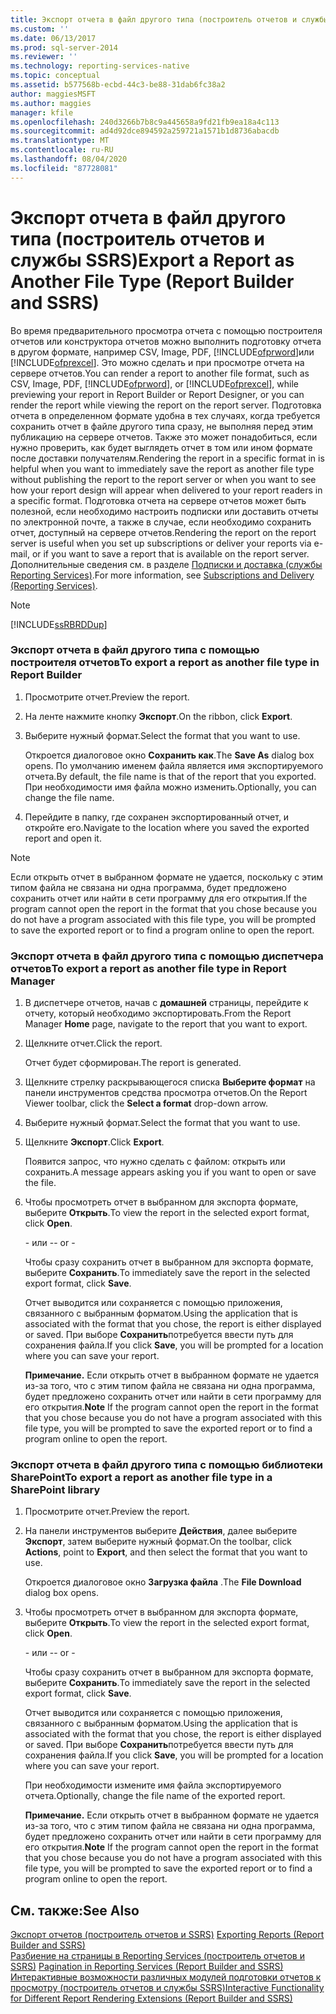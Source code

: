 ```yaml
---
title: Экспорт отчета в файл другого типа (построитель отчетов и службы SSRS) | Документация Майкрософт
ms.custom: ''
ms.date: 06/13/2017
ms.prod: sql-server-2014
ms.reviewer: ''
ms.technology: reporting-services-native
ms.topic: conceptual
ms.assetid: b577568b-ecbd-44c3-be88-31dab6fc38a2
author: maggiesMSFT
ms.author: maggies
manager: kfile
ms.openlocfilehash: 240d3266b7b8c9a445658a9fd21fb9ea18a4c113
ms.sourcegitcommit: ad4d92dce894592a259721a1571b1d8736abacdb
ms.translationtype: MT
ms.contentlocale: ru-RU
ms.lasthandoff: 08/04/2020
ms.locfileid: "87728081"
---
```

# <a name="export-a-report-as-another-file-type-report-builder-and-ssrs"></a><span data-ttu-id="47ae3-102">Экспорт отчета в файл другого типа (построитель отчетов и службы SSRS)</span><span class="sxs-lookup"><span data-stu-id="47ae3-102">Export a Report as Another File Type (Report Builder and SSRS)</span></span>
  <span data-ttu-id="47ae3-103">Во время предварительного просмотра отчета с помощью построителя отчетов или конструктора отчетов можно выполнить подготовку отчета в другом формате, например CSV, Image, PDF, [!INCLUDE[ofprword](../includes/ofprword-md.md)]или [!INCLUDE[ofprexcel](../includes/ofprexcel-md.md)]. Это можно сделать и при просмотре отчета на сервере отчетов.</span><span class="sxs-lookup"><span data-stu-id="47ae3-103">You can render a report to another file format, such as CSV, Image, PDF, [!INCLUDE[ofprword](../includes/ofprword-md.md)], or [!INCLUDE[ofprexcel](../includes/ofprexcel-md.md)], while previewing your report in Report Builder or Report Designer, or you can render the report while viewing the report on the report server.</span></span> <span data-ttu-id="47ae3-104">Подготовка отчета в определенном формате удобна в тех случаях, когда требуется сохранить отчет в файле другого типа сразу, не выполняя перед этим публикацию на сервере отчетов. Также это может понадобиться, если нужно проверить, как будет выглядеть отчет в том или ином формате после доставки получателям.</span><span class="sxs-lookup"><span data-stu-id="47ae3-104">Rendering the report in a specific format in is helpful when you want to immediately save the report as another file type without publishing the report to the report server or when you want to see how your report design will appear when delivered to your report readers in a specific format.</span></span> <span data-ttu-id="47ae3-105">Подготовка отчета на сервере отчетов может быть полезной, если необходимо настроить подписки или доставить отчеты по электронной почте, а также в случае, если необходимо сохранить отчет, доступный на сервере отчетов.</span><span class="sxs-lookup"><span data-stu-id="47ae3-105">Rendering the report on the report server is useful when you set up subscriptions or deliver your reports via e-mail, or if you want to save a report that is available on the report server.</span></span> <span data-ttu-id="47ae3-106">Дополнительные сведения см. в разделе [Подписки и доставка (службы Reporting Services)](subscriptions/subscriptions-and-delivery-reporting-services.md).</span><span class="sxs-lookup"><span data-stu-id="47ae3-106">For more information, see [Subscriptions and Delivery &#40;Reporting Services&#41;](subscriptions/subscriptions-and-delivery-reporting-services.md).</span></span>  
  
> [!NOTE]  
>  [!INCLUDE[ssRBRDDup](../includes/ssrbrddup-md.md)]  
  
### <a name="to-export-a-report-as-another-file-type-in-report-builder"></a><span data-ttu-id="47ae3-107">Экспорт отчета в файл другого типа с помощью построителя отчетов</span><span class="sxs-lookup"><span data-stu-id="47ae3-107">To export a report as another file type in Report Builder</span></span>  
  
1.  <span data-ttu-id="47ae3-108">Просмотрите отчет.</span><span class="sxs-lookup"><span data-stu-id="47ae3-108">Preview the report.</span></span>  
  
2.  <span data-ttu-id="47ae3-109">На ленте нажмите кнопку **Экспорт**.</span><span class="sxs-lookup"><span data-stu-id="47ae3-109">On the ribbon, click **Export**.</span></span>  
  
3.  <span data-ttu-id="47ae3-110">Выберите нужный формат.</span><span class="sxs-lookup"><span data-stu-id="47ae3-110">Select the format that you want to use.</span></span>  
  
     <span data-ttu-id="47ae3-111">Откроется диалоговое окно **Сохранить как**.</span><span class="sxs-lookup"><span data-stu-id="47ae3-111">The **Save As** dialog box opens.</span></span> <span data-ttu-id="47ae3-112">По умолчанию именем файла является имя экспортируемого отчета.</span><span class="sxs-lookup"><span data-stu-id="47ae3-112">By default, the file name is that of the report that you exported.</span></span> <span data-ttu-id="47ae3-113">При необходимости имя файла можно изменить.</span><span class="sxs-lookup"><span data-stu-id="47ae3-113">Optionally, you can change the file name.</span></span>  
  
4.  <span data-ttu-id="47ae3-114">Перейдите в папку, где сохранен экспортированный отчет, и откройте его.</span><span class="sxs-lookup"><span data-stu-id="47ae3-114">Navigate to the location where you saved the exported report and open it.</span></span>  
  
> [!NOTE]  
>  <span data-ttu-id="47ae3-115">Если открыть отчет в выбранном формате не удается, поскольку с этим типом файла не связана ни одна программа, будет предложено сохранить отчет или найти в сети программу для его открытия.</span><span class="sxs-lookup"><span data-stu-id="47ae3-115">If the program cannot open the report in the format that you chose because you do not have a program associated with this file type, you will be prompted to save the exported report or to find a program online to open the report.</span></span>  
  
### <a name="to-export-a-report-as-another-file-type-in-report-manager"></a><span data-ttu-id="47ae3-116">Экспорт отчета в файл другого типа с помощью диспетчера отчетов</span><span class="sxs-lookup"><span data-stu-id="47ae3-116">To export a report as another file type in Report Manager</span></span>  
  
1.  <span data-ttu-id="47ae3-117">В диспетчере отчетов, начав с **домашней** страницы, перейдите к отчету, который необходимо экспортировать.</span><span class="sxs-lookup"><span data-stu-id="47ae3-117">From the Report Manager **Home** page, navigate to the report that you want to export.</span></span>  
  
2.  <span data-ttu-id="47ae3-118">Щелкните отчет.</span><span class="sxs-lookup"><span data-stu-id="47ae3-118">Click the report.</span></span>  
  
     <span data-ttu-id="47ae3-119">Отчет будет сформирован.</span><span class="sxs-lookup"><span data-stu-id="47ae3-119">The report is generated.</span></span>  
  
3.  <span data-ttu-id="47ae3-120">Щелкните стрелку раскрывающегося списка **Выберите формат** на панели инструментов средства просмотра отчетов.</span><span class="sxs-lookup"><span data-stu-id="47ae3-120">On the Report Viewer toolbar, click the **Select a format** drop-down arrow.</span></span>  
  
4.  <span data-ttu-id="47ae3-121">Выберите нужный формат.</span><span class="sxs-lookup"><span data-stu-id="47ae3-121">Select the format that you want to use.</span></span>  
  
5.  <span data-ttu-id="47ae3-122">Щелкните **Экспорт**.</span><span class="sxs-lookup"><span data-stu-id="47ae3-122">Click **Export**.</span></span>  
  
     <span data-ttu-id="47ae3-123">Появится запрос, что нужно сделать с файлом: открыть или сохранить.</span><span class="sxs-lookup"><span data-stu-id="47ae3-123">A message appears asking you if you want to open or save the file.</span></span>  
  
6.  <span data-ttu-id="47ae3-124">Чтобы просмотреть отчет в выбранном для экспорта формате, выберите **Открыть**.</span><span class="sxs-lookup"><span data-stu-id="47ae3-124">To view the report in the selected export format, click **Open**.</span></span>  
  
     <span data-ttu-id="47ae3-125">\- или -</span><span class="sxs-lookup"><span data-stu-id="47ae3-125">\- or -</span></span>  
  
     <span data-ttu-id="47ae3-126">Чтобы сразу сохранить отчет в выбранном для экспорта формате, выберите **Сохранить**.</span><span class="sxs-lookup"><span data-stu-id="47ae3-126">To immediately save the report in the selected export format, click **Save**.</span></span>  
  
     <span data-ttu-id="47ae3-127">Отчет выводится или сохраняется с помощью приложения, связанного с выбранным форматом.</span><span class="sxs-lookup"><span data-stu-id="47ae3-127">Using the application that is associated with the format that you chose, the report is either displayed or saved.</span></span> <span data-ttu-id="47ae3-128">При выборе **Сохранить**потребуется ввести путь для сохранения файла.</span><span class="sxs-lookup"><span data-stu-id="47ae3-128">If you click **Save**, you will be prompted for a location where you can save your report.</span></span>  
  
     <span data-ttu-id="47ae3-129">**Примечание.** Если открыть отчет в выбранном формате не удается из-за того, что с этим типом файла не связана ни одна программа, будет предложено сохранить отчет или найти в сети программу для его открытия.</span><span class="sxs-lookup"><span data-stu-id="47ae3-129">**Note** If the program cannot open the report in the format that you chose because you do not have a program associated with this file type, you will be prompted to save the exported report or to find a program online to open the report.</span></span>  
  
### <a name="to-export-a-report-as-another-file-type-in-a-sharepoint-library"></a><span data-ttu-id="47ae3-130">Экспорт отчета в файл другого типа с помощью библиотеки SharePoint</span><span class="sxs-lookup"><span data-stu-id="47ae3-130">To export a report as another file type in a SharePoint library</span></span>  
  
1.  <span data-ttu-id="47ae3-131">Просмотрите отчет.</span><span class="sxs-lookup"><span data-stu-id="47ae3-131">Preview the report.</span></span>  
  
2.  <span data-ttu-id="47ae3-132">На панели инструментов выберите **Действия**, далее выберите **Экспорт**, затем выберите нужный формат.</span><span class="sxs-lookup"><span data-stu-id="47ae3-132">On the toolbar, click **Actions**, point to **Export**, and then select the format that you want to use.</span></span>  
  
     <span data-ttu-id="47ae3-133">Откроется диалоговое окно **Загрузка файла** .</span><span class="sxs-lookup"><span data-stu-id="47ae3-133">The **File Download** dialog box opens.</span></span>  
  
3.  <span data-ttu-id="47ae3-134">Чтобы просмотреть отчет в выбранном для экспорта формате, выберите **Открыть**.</span><span class="sxs-lookup"><span data-stu-id="47ae3-134">To view the report in the selected export format, click **Open**.</span></span>  
  
     <span data-ttu-id="47ae3-135">\- или -</span><span class="sxs-lookup"><span data-stu-id="47ae3-135">\- or -</span></span>  
  
     <span data-ttu-id="47ae3-136">Чтобы сразу сохранить отчет в выбранном для экспорта формате, выберите **Сохранить**.</span><span class="sxs-lookup"><span data-stu-id="47ae3-136">To immediately save the report in the selected export format, click **Save**.</span></span>  
  
     <span data-ttu-id="47ae3-137">Отчет выводится или сохраняется с помощью приложения, связанного с выбранным форматом.</span><span class="sxs-lookup"><span data-stu-id="47ae3-137">Using the application that is associated with the format that you chose, the report is either displayed or saved.</span></span> <span data-ttu-id="47ae3-138">При выборе **Сохранить**потребуется ввести путь для сохранения файла.</span><span class="sxs-lookup"><span data-stu-id="47ae3-138">If you click **Save**, you will be prompted for a location where you can save your report.</span></span>  
  
     <span data-ttu-id="47ae3-139">При необходимости измените имя файла экспортируемого отчета.</span><span class="sxs-lookup"><span data-stu-id="47ae3-139">Optionally, change the file name of the exported report.</span></span>  
  
     <span data-ttu-id="47ae3-140">**Примечание.** Если открыть отчет в выбранном формате не удается из-за того, что с этим типом файла не связана ни одна программа, будет предложено сохранить отчет или найти в сети программу для его открытия.</span><span class="sxs-lookup"><span data-stu-id="47ae3-140">**Note** If the program cannot open the report in the format that you chose because you do not have a program associated with this file type, you will be prompted to save the exported report or to find a program online to open the report.</span></span>  
  
## <a name="see-also"></a><span data-ttu-id="47ae3-141">См. также:</span><span class="sxs-lookup"><span data-stu-id="47ae3-141">See Also</span></span>  
 <span data-ttu-id="47ae3-142">[Экспорт отчетов &#40;построитель отчетов и SSRS&#41;](report-builder/export-reports-report-builder-and-ssrs.md) </span><span class="sxs-lookup"><span data-stu-id="47ae3-142">[Exporting Reports &#40;Report Builder and SSRS&#41;](report-builder/export-reports-report-builder-and-ssrs.md) </span></span>  
 <span data-ttu-id="47ae3-143">[Разбиение на страницы в Reporting Services &#40;построитель отчетов и SSRS&#41;](report-design/pagination-in-reporting-services-report-builder-and-ssrs.md) </span><span class="sxs-lookup"><span data-stu-id="47ae3-143">[Pagination in Reporting Services &#40;Report Builder  and SSRS&#41;](report-design/pagination-in-reporting-services-report-builder-and-ssrs.md) </span></span>  
 [<span data-ttu-id="47ae3-144">Интерактивные возможности различных модулей подготовки отчетов к просмотру (построитель отчетов и службы SSRS)</span><span class="sxs-lookup"><span data-stu-id="47ae3-144">Interactive Functionality for Different Report Rendering Extensions &#40;Report Builder and SSRS&#41;</span></span>](report-builder/interactive-functionality-different-report-rendering-extensions.md)  
  
  

